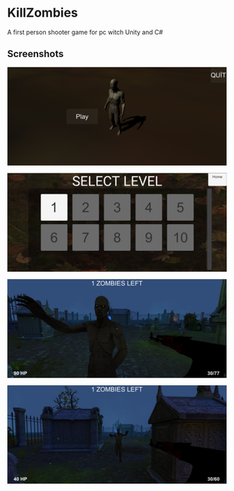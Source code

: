 # KillZombies
A first person shooter game for pc witch Unity and C#

## Screenshots
![in game 3](https://github.com/atakankar/KillZombies/blob/main/SS/3.png)

![in game 4](https://github.com/atakankar/KillZombies/blob/main/SS/4.png)

![in game 1](https://github.com/atakankar/KillZombies/blob/main/SS/1.png)

![in game 2](https://github.com/atakankar/KillZombies/blob/main/SS/2.png)


